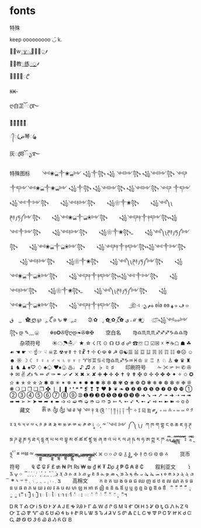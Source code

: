 # fonts
特殊

keep  ooooooooo ◡̈ k.

⸐꯭w꯭y꯭.꯭꯭꯭ᤪ᤹⸙

⸐꯭教꯭练꯭꯭꯭ᤪ᤹⸙


喜̶欢̶ꦿ°

K̶K̶


ღ白芷ོꦿ࿐

我͒的͒將͒軍͒啊͒

᭄ꦿض琴ꦿﻬ

灰ꦿ烬ོృ࿐


特殊图标
　　༺❀ൢ༒❀ൢ༻ ꧁༒꧂ ꧁ ༺༻꧂ ꧁༺༻꧂ ༺ཌ ༒ད༻༺❀ൢ༒❀ൢ༻ ꧁༒꧂ ꧁༺༻꧂ ꧁༺༻꧂ ༺ཌ ༒ད༻꧁༺༒༻꧂
　　꧁༺࿈༻꧂
　　꧁❀༒❀꧂
　　꧁༺༽༾ཊ࿈ཏ༿༼༻꧂
　　꧁༺❀ൢ༒ൢ❀༻꧂
　　꧁༺ཌ༈༒༈ད༻꧂꧁༺༒༻꧂
　　꧁༺࿈༻꧂
　　꧁❀༒❀꧂_
　　꧁༺༽༾ཊ࿈ཏ༿༼༻꧂
　　꧁༺❀ൢ༒ൢ❀༻꧂
　　꧁༺ཌ༈༒༈ད༻꧂꧁༺༒༻꧂
　　꧁༺࿈༻꧂
　　꧁❀༒❀꧂
　　꧁༺༽༾ཊ࿈ཏ༿༼༻꧂
　　꧁༺❀ൢ༒ൢ❀༻꧂
　　꧁༺ཌ༈༒༈ད༻꧂꧁༺༒༻꧂
　　꧁༺࿈༻꧂
　　꧁❀༒❀꧂_
　　꧁༺༽༾ཊ࿈ཏ༿༼༻꧂
　　꧁༺❀ൢ༒ൢ❀༻꧂
　　꧁༺ཌ༈༒༈ད༻꧂
　　͜❀҉ এ ృ ةم ʚΐɞ ʚɞ ﻬ ๑ ف ๓ ق
　　͜✿҉ ͜ღ҉ ℘ ೄ ζั͡ ต ԅ️ ✾ ೄ೨
　　Ͽ҉ ✿ ೃ ✿҉͜ ✿ۣ ζั͡✿ ي ℳ ❀ ͜҉
　　҉ ҉͡ ꧁༺๑๑༻꧂ დ ✎﹏ ๑҉
　　☬ʚ❂✇ਉღდ❧✇❆✠
　　空白名
　　♍♎♏♏♏♐♐♐♑♎♎♍
　　杂项符号
　　☀☁☂☃☄ ★ ☆ ☇ ☈ ☉ ☊ ☋ ☌ ☍ ☎☏ ☐ ☑☒ ☓ ☔☕☖ ☗ ☘☙ ☚ ☛ ☜ ☝☞ ☟ ☠☡ ☢☣☤ ☥ ☦☧ ☨ ☩ ☪☫ ☬ ☭ ☮☯☰ ☱ ☲ ☳ ☴ ☵ ☶ ☷ ☸☹ ☺☻ ☼ ☽ ☾ ☿ ♀ ♁ ♂ ♃ ♄ ♅ ♆ ♇ ♈♉♊♋♌♍♎♏♐♑♒♓♔ ♕ ♖ ♗ ♘ ♙ ♚ ♛ ♜ ♝ ♞ ♟ ♠♡ ♢ ♣♤ ♥♦♧ ♨♩ ♪ ♫ ♬ ♭ ♮ ♯ 
　　印刷符号
　　✁ ✂ ✃ ✄ ✆ ✇ ✈ ✉ ✌ ✍ ✎ ✏ ✐ ✑ ✒ ✓ ✔ ✕ ✖ ✗ ✘ ✙ ✚ ✛ ✜ ✝ ✞ ✟ ✠ ✡ ✢ ✣ ✤ ✥ ✦ ✧ ✩ ✪ ✫ ✬ ✭ ✮ ✯ ✰ ✱ ✲ ✳ ✴ ✵ ✶ ✷ ✸ ✹ ✺ ✻ ✼ ✽ ✾ ✿ ❀ ❁ ❂ ❃ ❄ ❅ ❆ ❇ ❈ ❉ ❊ ❋ ❍ ❏ ❐ ❑ ❒ ❖ ❘ ❙ ❚ ❛ ❜ ❝ ❞ ❡ ❢ ❣ ❤ ❥ ❦ ❧ ❶ ❷ ❸ ❹ ❺ ❻ ❼ ❽ ❾ ❿ ➀ ➁ ➂ ➃ ➄ ➅ ➆ ➇ ➈ ➉ ➊ ➋ ➌ ➍ ➎ ➏ ➐ ➑ ➒ ➓ ➔ ➘ ➙ ➚ ➛ ➜ ➝ ➞ ➟ ➠ ➡ ➢ ➣ ➤ ➥ ➦ ➧ ➨ ➩ ➪ ➫ ➬ ➭ ➮ ➯ ➱ ➲ ➳ ➴ ➵ ➶ ➷ ➸ ➹ ➺ ➻ ➼ ➽ ➾ o ò
　　藏文
　　ༀ ༁ ༂ ༃ ༄ ༅ ༆ ༇ ༈ ༉ ༊ ་ ༌ ། ༎ ༏ ༐ ༑ ༒ ༓ ༔ ༕ ༖ ༗ ༘ ༙ ༚ ༛ ༜ ༝ ༞ ༟ ༠ ༡ ༢ ༣ ༤ ༥ ༦ ༧ ༨ ༩ ༪ ༫ ༬ ༭ ༮ ༯ ༰ ༱ ༲ ༳ ༴ ༵ ༶ ༷ ༸ ༹ ༺ ༻ ༼ ༽ ༾ ༿ ཀ ཁ ག གྷ ང ཅ ཆ ཇ ཉ ཊ ཋ ཌ ཌྷ ཎ ཏ ཐ ད དྷ ན པ ཕ བ བྷ མ ཙ ཚ ཛ ཛྷ ཝ ཞ ཟ འ ཡ ར ལ ཤ ཥ ས ཧ ཨ ཀྵ ཪ ཫ ཱ ི ཱི ུ ཱུ ྲྀ ཷ ླྀ ཹ ེ ཻ ོ ཽ ཾ ཿ ྀ ཱྀ ྂ ྃ ྄ ྅ ྆ ྇ ྈ ྉྊ ྋ ྐ ྑ ྒ ྒྷ ྔ ྕ ྖ ྗ ྙ ྚ ྛ ྜ ྜྷ ྞ ྟ ྠ ྡ ྡྷ ྣ ྤ ྥ ྦ ྦྷ ྨ ྩ ྪ ྫ ྫྷ ྭ ྮ ྯ ྰ ྱ ྲ ླ ྴ ྵ ྶ ྷ ྸ ྐྵ ྺ ྻ ྼ ྾ ྿ ࿀ ࿁ ࿂ ࿃ ࿄ ࿅ ࿆ ࿇ ࿈ ࿉ ࿊ ࿋ ࿌ ࿏ 
　　货币符号
　　₠ ₡ ₢ ₣ ₤ ₥ ₦ ₧ ₨ ₩ ₪ ₫ ₭ ₮ ₯ ₰ ₱ ₲ ₳ ₴ ₵
　　叙利亚文
　　ܐ ܑ ܒ ܓ ܔ ܕ ܖ ܗ ܘ ܙ ܚ ܛ ܜ ܝ ܞ ܟ ܠ ܡ ܢ ܣ ܤ ܥ ܦ ܧ ܨ ܩ ܪ ܫ ܬ ܭ ܮ ܯ ܰ ܱ ܲ ܳ ܴ ܵܶ ܷ ܹ ܺ ܻܻ ܼ ܽ ܾ ܿ ݀ ݁ ݂ ݃ ݄ ݅ ݆ ݇ ݈ ݉ ݊ ܀ ݍ ݎ ݏ ܂ ܁ ܃ ܄ ܅ ܆ ܇ ܈ ܉ ܊ ܋ ܌ ܍ ܏
　　高棉文
　　ក ខ គ ឃ ង ច ឆ ជ ឈ ញ ដ ឋ ឌ ឍ ណ ត ទ ធ ន ប ផ ព ភ ម យ រ ល វ ឝ ឞ ស ហ ឡ អ ឤ ឥ ឦ ឧ ឨ ឩ ឪ ឫ ឬ ឭ ឮ ឯ ឰ ឱ ឲ ឳ ឴ ឵ ិ ី ឹ ឺ ុ ូ ួ ើ ឿ ៀ េ ែ ៃ ោ ៅ ំ ះ ៈ ៉ ៊់ ់ ៏ ័ ៑្ ៓។





Ꭰ Ꭱ Ꭲ Ꭳ Ꭴ Ꭵ Ꭶ Ꭷ Ꭸ Ꭹ Ꭺ Ꭻ Ꭼ Ꭽ ᎮᎯ Ꮀ Ꮁ Ꮂ Ꮃ Ꮄ Ꮅ Ꮆ Ꮇ Ꮈ Ꮉ Ꮊ Ꮋ Ꮌ Ꮍ Ꮎ Ꮏ Ꮐ Ꮑ Ꮒ Ꮓ Ꮔ Ꮕ Ꮖ Ꮗ Ꮘ Ꮙ Ꮚ Ꮛ Ꮜ Ꮝ Ꮞ Ꮟ Ꮠ Ꮡ Ꮢ Ꮣ Ꮤ Ꮥ Ꮦ Ꮧ Ꮨ Ꮩ Ꮪ Ꮫ Ꮬ Ꮭ Ꮮ Ꮯ Ꮰ Ꮱ Ꮲ Ꮳ Ꮴ Ꮵ Ꮶ Ꮷ Ꮸ Ꮹ Ꮺ Ꮻ Ꮼ Ꮽ Ꮾ Ꮿ Ᏸ Ᏹ Ᏺ Ᏻ Ᏼ

